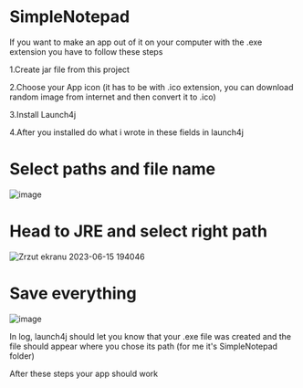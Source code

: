 # SimpleNotepad

If you want to make an app out of it on your computer with the .exe extension you have to follow these steps

1.Create jar file from this project

2.Choose your App icon (it has to be with .ico extension, you can download random image from internet and then convert it to .ico)

3.Install Launch4j

4.After you installed do what i wrote in these fields in launch4j
# Select paths and file name
![image](https://github.com/Fl3szz/SimpleNotepad/assets/134781811/2d574a05-5d3c-4f53-ac34-f8cee8d0d7ee)

# Head to JRE and select right path

![Zrzut ekranu 2023-06-15 194046](https://github.com/Fl3szz/SimpleNotepad/assets/134781811/42704570-e64e-475d-868c-41db18cd5e8a)

# Save everything

![image](https://github.com/Fl3szz/SimpleNotepad/assets/134781811/7b137c78-ad7d-4410-8b55-77d98d19c4a5)

In log, launch4j should let you know that your .exe file was created and the file should appear where you chose its path (for me it's SimpleNotepad folder)

After these steps your app should work

